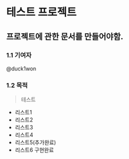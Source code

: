 # 테스트 프로젝트
## 프로젝트에 관한 문서를 만들어야함.
### 1.1 기여자
@duck1won
### 1.2 목적
> 테스트
- 리스트1
- 리스트2
- 리스트3
- 리스트4
- 리스트5(추가완료)
- 리스트6 구현완료